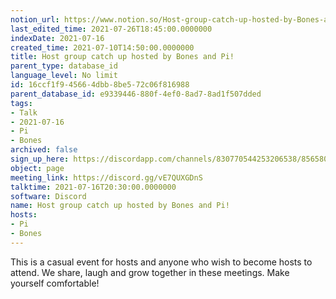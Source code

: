 ```yaml
---
notion_url: https://www.notion.so/Host-group-catch-up-hosted-by-Bones-and-Pi-16ccf1f945664dbb8be572c06f816988
last_edited_time: 2021-07-26T18:45:00.0000000
indexDate: 2021-07-16
created_time: 2021-07-10T14:50:00.0000000
title: Host group catch up hosted by Bones and Pi!
parent_type: database_id
language_level: No limit
id: 16ccf1f9-4566-4dbb-8be5-72c06f816988
parent_database_id: e9339446-880f-4ef0-8ad7-8ad1f507dded
tags:
- Talk
- 2021-07-16
- Pi
- Bones
archived: false
sign_up_here: https://discordapp.com/channels/830770544253206538/856580095464046620/863309109738078228
object: page
meeting_link: https://discord.gg/vE7QUXGDnS
talktime: 2021-07-16T20:30:00.0000000
software: Discord
name: Host group catch up hosted by Bones and Pi!
hosts:
- Pi
- Bones
---
```


This is a casual event for hosts and anyone who wish to become hosts to attend.  We share, laugh and grow together in these meetings.  Make yourself comfortable!






